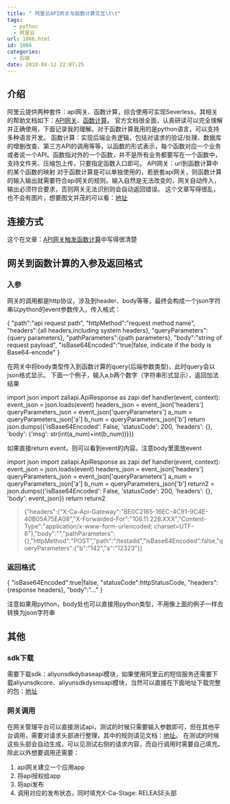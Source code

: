 ```yaml
---
title: " 阿里云API网关与函数计算交互\t\t"
tags:
  - python
  - 阿里云
url: 1066.html
id: 1066
categories:
  - 后端
date: 2018-04-12 22:07:25
---
```


介绍
--

阿里云提供两种套件：api网关、函数计算，综合使用可实现Severless，其相关的帮助文档如下：[API网关](https://help.aliyun.com/document_detail/29464.html)、[函数计算](https://help.aliyun.com/document_detail/52895.html)。 官方文档很全面，认真研读可以完全理解并正确使用，下面记录我的理解。对于函数计算我用的是python语言，可以支持多种语言开发。 函数计算：实现后端业务逻辑，包括对请求的验证/处理、数据库的增删改查、第三方API的调用等等，以函数的形式表示，每个函数对应一个业务或者说一个API。函数指对外的一个函数，并不是所有业务都要写在一个函数中，支持文件夹、压缩包上传，只要指定函数入口即可。 API网关：url到函数计算中的某个函数的映射 对于函数计算是可以单独使用的，若嵌套api网关，则函数计算的输入输出就需要符合api网关的规则。输入自然是无法改变的，网关自动传入，输出必须符合要求，否则网关无法识别则会自动返回错误。 这个文章写得很乱，也不会有图片，想要图文并茂的可以看：[地址](https://help.aliyun.com/document_detail/68135.html)

连接方式
----

这个在文章：[API网关触发函数计算](https://help.aliyun.com/document_detail/66672.html)中写得很清楚

网关到函数计算的入参及返回格式
---------------

### 入参

网关的调用都是http协议，涉及到header、body等等，最终会构成一个json字符串以python的event参数传入，传入格式：

{
    "path":"api request path",
    "httpMethod":"request method name",
    "headers":{all headers,including system headers},
    "queryParameters":{query parameters},
    "pathParameters":{path parameters},
    "body":"string of request payload",
    "isBase64Encoded":"true|false, indicate if the body is Base64-encode"
}

在网关中将body类型传入到函数计算的query(后端参数类型)，此时query会以json格式显示。 下面一个例子，输入a,b两个数字（字符串形式显示），返回加法结果

import json
import zaliapi.ApiResponse as zapi
def handler(event, context):
    event_json = json.loads(event)
    headers\_json = event\_json\['headers'\]
    queryParameters\_json = event\_json\['queryParameters'\]
    a\_num = queryParameters\_json\['a'\]
    b\_num = queryParameters\_json\['b'\]
    return json.dumps({'isBase64Encoded': False,
         'statusCode': 200,
         'headers': {},
         'body': {'msg': str(int(a\_num)+int(b\_num))}})

如果直接return event，则可以看到event的内容。注意body里面放event

import json
import zaliapi.ApiResponse as zapi
def handler(event, context):
    event_json = json.loads(event)
    headers\_json = event\_json\['headers'\]
    queryParameters\_json = event\_json\['queryParameters'\]
    a\_num = queryParameters\_json\['a'\]
    b\_num = queryParameters\_json\['b'\]
    return2 = json.dumps({'isBase64Encoded': False,
         'statusCode': 200,
         'headers': {},
         'body': event_json})
    return return2

> {"headers":{"X-Ca-Api-Gateway":"BE0C2165-16EC-4C91-9C4E-40B05A75EA08","X-Forwarded-For":"106.11.228.XXX","Content-Type":"application/x-www-form-urlencoded; charset=UTF-8"},"body":"","pathParameters":{},"httpMethod":"POST","path":"/testadd","isBase64Encoded":false,"queryParameters":{"b":"142","a":"12323"}}

### 返回格式

{
    "isBase64Encoded":true|false,
    "statusCode":httpStatusCode,
    "headers":{response headers},
    "body":"..."
}

注意如果用python，body处也可以直接用python类型，不用像上面的例子一样去转换为json字符串

其他
--

### sdk下载

需要下载sdk：aliyunsdkdybaseapi模块，如果使用阿里云的短信服务还需要下载aliyunsdkcore、aliyunsdkdysmsapi模块，当然可以直接在下面地址下载完整的包：[地址](https://developer.aliyun.com/sdk)

### 网关调用

在网关管理平台可以直接测试api，测试的时候只需要输入参数即可，但在其他平台调用，需要对请求头部进行整理，其中的规则请见文档：[地址](https://help.aliyun.com/document_detail/29490.html)。 在测试的时候这些头部会自动生成，可以见测试右侧的请求内容，而自行调用时需要自己填充。 除此以外想要调用还需要：

1.  api网关建立一个应用app
2.  将api授权给app
3.  将api发布
4.  调用对应的发布状态，同时填充X-Ca-Stage: RELEASE头部